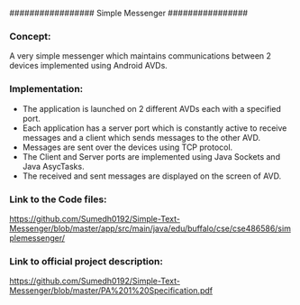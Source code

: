 ################# Simple Messenger ################

### Concept: 
A very simple messenger which maintains communications between 2 devices implemented using Android AVDs.

### Implementation:
* The application is launched on 2 different AVDs each with a specified port.
* Each application has a server port which is constantly active to receive messages and a client which sends messages to the other AVD.
* Messages are sent over the devices using TCP protocol.
* The Client and Server ports are implemented using Java Sockets and Java AsycTasks.
* The received and sent messages are displayed on the screen of AVD.

### Link to the Code files:
https://github.com/Sumedh0192/Simple-Text-Messenger/blob/master/app/src/main/java/edu/buffalo/cse/cse486586/simplemessenger/

### Link to official project description:
https://github.com/Sumedh0192/Simple-Text-Messenger/blob/master/PA%201%20Specification.pdf
